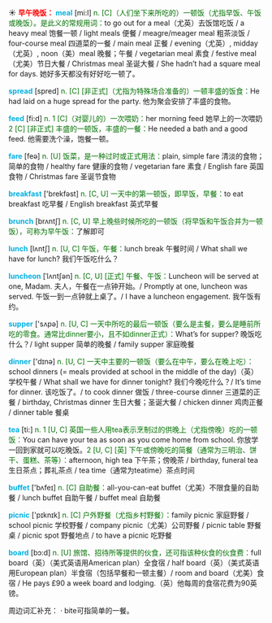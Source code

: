 ☀ <font color="red">**早午晚饭：**</font>
<font color="sky blue">**meal**</font> [mi:l] 
<font color="rgb(227, 108, 9)">n. [C]（人们坐下来所吃的）一顿饭（尤指早饭、午饭或晚饭）。是此义的常规用词：</font>to go out for a meal（尤英）去饭馆吃饭 / a heavy meal 饱餐一顿 / light meals 便餐 / meagre/meager meal 粗茶淡饭 / four-course meal 四道菜的一餐 / main meal 正餐 / evening（尤英）, midday（尤英）, noon（美）meal 晚餐；午餐 / vegetarian meal 素食 / festive meal（尤美）节日大餐 / Christmas meal 圣诞大餐 / She hadn’t had a square meal for days. 她好多天都没有好好吃一顿了。

<font color="sky blue">**spread**</font> [spred] 
<font color="rgb(227, 108, 9)">n. [C] [非正式]（尤指为特殊场合准备的）一顿丰盛的饭食：</font>He had laid on a huge spread for the party. 他为聚会安排了丰盛的食物。 

<font color="sky blue">**feed**</font> [fi:d] 
<font color="rgb(227, 108, 9)">n. 1 [C]（对婴儿的）一次喂奶：</font>her morning feed 她早上的一次喂奶 <font color="rgb(227, 108, 9)">2 [C] [非正式] 丰盛的一顿饭，丰盛的一餐：</font>He needed a bath and a good feed. 他需要洗个澡，饱餐一顿。

<font color="sky blue">**fare**</font> [feə] 
<font color="rgb(227, 108, 9)">n. [U] 饭菜，是一种过时或正式用法：</font>plain, simple fare 清淡的食物；简单的食物 / healthy fare 健康的食物 / vegetarian fare 素食 / English fare 英国食物 / Christmas fare 圣诞节食物

<font color="sky blue">**breakfast**</font> ['brekfəst] 
<font color="rgb(227, 108, 9)">n. [C, U] 一天中的第一顿饭，即早饭，早餐：</font>to eat breakfast 吃早餐 / English breakfast 英式早餐

<font color="sky blue">**brunch**</font> [brʌntʃ] 
<font color="rgb(227, 108, 9)">n. [C, U] 早上晚些时候所吃的一顿饭（将早饭和午饭合并为一顿饭），可称为早午饭：</font>了解即可

<font color="sky blue">**lunch**</font> [lʌntʃ] 
<font color="rgb(227, 108, 9)">n. [U, C] 午饭，午餐：</font>lunch break 午餐时间 / What shall we have for lunch? 我们午饭吃什么？ 
           
<font color="sky blue">**luncheon**</font> [ˈlʌntʃən]
<font color="rgb(227, 108, 9)">n. [C, U] [正式] 午餐、午饭：</font>Luncheon will be served at one, Madam. 夫人，午餐在一点钟开始。/ Promptly at one, luncheon was served. 午饭一到一点钟就上桌了。/ I have a luncheon engagement. 我午饭有约。

<font color="sky blue">**supper**</font> ['sʌpə] 
<font color="rgb(227, 108, 9)">n. [U, C] 一天中所吃的最后一顿饭（要么是主餐，要么是睡前所吃的零食。通常比dinner要小，且不如dinner正式）：</font>What’s for supper? 晚饭吃什么？/ light supper 简单的晚餐 / family supper 家庭晚餐

<font color="sky blue">**dinner**</font> ['dɪnə] 
<font color="rgb(227, 108, 9)">n. [U, C] 一天中主要的一顿饭（要么在中午，要么在晚上吃）：</font>school dinners (= meals provided at school in the middle of the day)（英）学校午餐 / What shall we have for dinner tonight? 我们今晚吃什么？/ It’s time for dinner. 该吃饭了。/ to cook dinner 做饭 / three-course dinner 三道菜的正餐 / birthday, Christmas dinner 生日大餐；圣诞大餐 / chicken dinner 鸡肉正餐 / dinner table 餐桌

<font color="sky blue">**tea**</font> [ti:] 
<font color="rgb(227, 108, 9)">n. 1 [U, C] 英国一些人用tea表示烹制过的供晚上（尤指傍晚）吃的一顿饭：</font>You can have your tea as soon as you come home from school. 你放学一回到家就可以吃晚饭。<font color="rgb(227, 108, 9)">2 [U, C] [英] 下午或傍晚吃的简餐（通常为三明治、饼干、蛋糕、茶等）：</font>afternoon, high tea 下午茶；傍晚茶 / birthday, funeral tea 生日茶点；葬礼茶点 / tea time（通常为teatime）茶点时间

<font color="sky blue">**buffet**</font> ['bʌfeɪ] 
<font color="rgb(227, 108, 9)">n. [C] 自助餐：</font>all-you-can-eat buffet（尤美）不限食量的自助餐 / lunch buffet 自助午餐 / buffet meal 自助餐

<font color="sky blue">**picnic**</font> ['pɪknɪk] 
<font color="rgb(227, 108, 9)">n. [C] 户外野餐（尤指乡村野餐）：</font>family picnic 家庭野餐 / school picnic 学校野餐 / company picnic（尤美）公司野餐 / picnic table 野餐桌 / picnic spot 野餐地点 / to have a picnic 吃野餐 

<font color="sky blue">**board**</font> [bɔ:d] 
<font color="rgb(227, 108, 9)">n. [U] 旅馆、招待所等提供的伙食，还可指该种伙食的伙食费：</font>full board（英）（美式英语用American plan）全食宿 / half board（英）（美式英语用European plan）半食宿（包括早餐和一顿主餐）/ room and board（尤美）食宿 / He pays £90 a week board and lodging.（英）他每周的食宿花费为90英镑。

周边词汇补充：
· bite可指简单的一餐。
